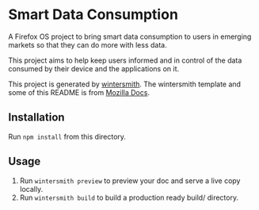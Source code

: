# Smart Data Consumption

A Firefox OS project to bring smart data consumption to users in emerging
markets so that they can do more with less data.

This project aims to help keep users informed and in control of the data
consumed by their device and the applications on it.

This project is generated by [wintersmith][ws]. The wintersmith template and
some of this README is from [Mozilla Docs][mozdocs].

## Installation

Run `npm install` from this directory.


## Usage

1. Run `wintersmith preview` to preview your doc and serve a live copy locally.
2. Run `wintersmith build` to build a production ready build/ directory.


[ws]:https://github.com/jnordberg/wintersmith
[mozdocs]:https://github.com/darrinhenein/mozilla-docs

